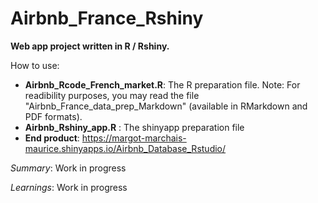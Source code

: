 # Airbnb_France_Rshiny

**Web app project written in R / Rshiny.**

How to use:

* **Airbnb_Rcode_French_market.R**: The R preparation file. Note: For readibility purposes, you may read the file "Airbnb_France_data_prep_Markdown" (available in RMarkdown and PDF formats).
* **Airbnb_Rshiny_app.R** : The shinyapp preparation file
* **End product**: https://margot-marchais-maurice.shinyapps.io/Airbnb_Database_Rstudio/

_Summary_: Work in progress

_Learnings_: Work in progress

